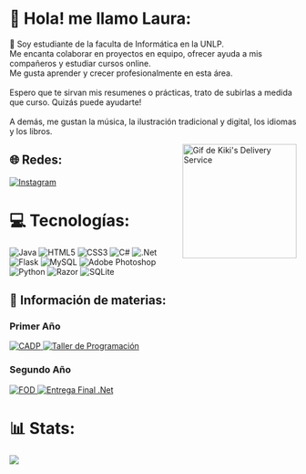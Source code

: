 # 💫 Hola! me llamo Laura:
🔭 Soy estudiante de la faculta de Informática en la UNLP.<br>Me encanta colaborar en proyectos en equipo, ofrecer ayuda a mis compañeros y estudiar cursos online. <br>Me gusta aprender y crecer profesionalmente en esta área. <br><br>Espero que te sirvan mis resumenes o prácticas, trato de subirlas a medida que curso. Quizás puede ayudarte!<br><br>A demás, me gustan la música, la ilustración tradicional y digital, los idiomas y los libros. <br>
<div style="float:right">
  <img src="https://media.giphy.com/media/1AHojbQkAcBOhEZWjz/giphy.gif" width="200" height="200" alt="Gif de Kiki's Delivery Service">
</div>

## 🌐 Redes:
[![Instagram](https://img.shields.io/badge/Instagram-%23E4405F.svg?logo=Instagram&logoColor=white)](https://instagram.com/mlaulw) 

# 💻 Tecnologías:
![Java](https://img.shields.io/badge/java-%23ED8B00.svg?style=for-the-badge&logo=openjdk&logoColor=white) ![HTML5](https://img.shields.io/badge/html5-%23E34F26.svg?style=for-the-badge&logo=html5&logoColor=white) ![CSS3](https://img.shields.io/badge/css3-%231572B6.svg?style=for-the-badge&logo=css3&logoColor=white) ![C#](https://img.shields.io/badge/c%23-%23239120.svg?style=for-the-badge&logo=csharp&logoColor=white) ![.Net](https://img.shields.io/badge/.NET-5C2D91?style=for-the-badge&logo=.net&logoColor=white) ![Flask](https://img.shields.io/badge/flask-%23000.svg?style=for-the-badge&logo=flask&logoColor=white) ![MySQL](https://img.shields.io/badge/mysql-%2300000f.svg?style=for-the-badge&logo=mysql&logoColor=white) ![Adobe Photoshop](https://img.shields.io/badge/adobe%20photoshop-%2331A8FF.svg?style=for-the-badge&logo=adobe%20photoshop&logoColor=white) ![Python](https://img.shields.io/badge/python-3670A0?style=for-the-badge&logo=python&logoColor=ffdd54) ![Razor](https://img.shields.io/badge/razor-%230078D4.svg?style=for-the-badge&logo=razor&logoColor=white) ![SQLite](https://img.shields.io/badge/sqlite-%2307405e.svg?style=for-the-badge&logo=sqlite&logoColor=white)

## 📌 Información de materias:

### Primer Año
<a href="https://github.com/Lala-Lg/CADP">
  <img src="https://github-readme-stats.vercel.app/api/pin/?username=Lala-Lg&repo=CADP&theme=omni" alt="CADP">
</a>
<a href="https://github.com/Lala-Lg/TallerDeProgramacion">
  <img src="https://github-readme-stats.vercel.app/api/pin/?username=Lala-Lg&repo=TallerDeProgramacion&theme=omni" alt="Taller de Programación">
</a>

### Segundo Año
<a href="https://github.com/Lala-Lg/FOD">
  <img src="https://github-readme-stats.vercel.app/api/pin/?username=Lala-Lg&repo=FOD&theme=omni" alt="FOD">
</a>
<a href="https://github.com/Lala-Lg/EntregaFinal.Net">
  <img src="https://github-readme-stats.vercel.app/api/pin/?username=Lala-Lg&repo=EntregaFinal.Net&theme=omni" alt="Entrega Final .Net">
</a>

# 📊 Stats:
![](https://github-readme-stats.vercel.app/api/top-langs/?username=Lala-lg&theme=omni&hide_border=false&include_all_commits=false&count_private=false&layout=compact)

<!-- Proudly created with GPRM ( https://gprm.itsvg.in ) -->
